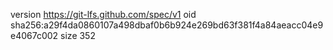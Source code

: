 version https://git-lfs.github.com/spec/v1
oid sha256:a29f4da0860107a498dbaf0b6b924e269bd63f381f4a84aeacc04e9e4067c002
size 352
